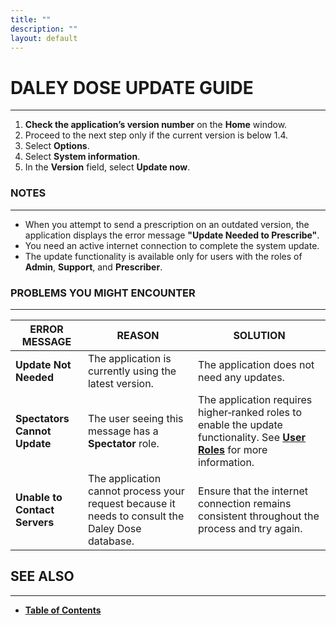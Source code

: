 ```yaml
---
title: ""
description: ""
layout: default
---
```


# **DALEY DOSE UPDATE GUIDE**
---

1. **Check the application’s version number** on the **Home** window.  
2. Proceed to the next step only if the current version is below 1.4.  
3. Select **Options**.  
4. Select **System information**.  
5. In the **Version** field, select **Update now**.  

### **NOTES**
---
- When you attempt to send a prescription on an outdated version, the application displays the error message **"Update Needed to Prescribe"**.  
- You need an active internet connection to complete the system update.  
- The update functionality is available only for users with the roles of **Admin**, **Support**, and **Prescriber**.  

### **PROBLEMS YOU MIGHT ENCOUNTER**
---

| **ERROR MESSAGE** | **REASON** | **SOLUTION** |
|-------------------|------------|--------------|
| **Update Not Needed** | The application is currently using the latest version. | The application does not need any updates. |
| **Spectators Cannot Update** | The user seeing this message has a **Spectator** role. | The application requires higher‑ranked roles to enable the update functionality. See [**User Roles**](/daleydose/about-user-roles) for more information. |
| **Unable to Contact Servers** | The application cannot process your request because it needs to consult the Daley Dose database. | Ensure that the internet connection remains consistent throughout the process and try again. |

## **SEE ALSO**
---
- [**Table of Contents**](/daleydose/help-files)
